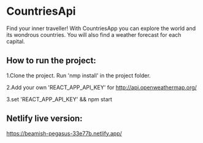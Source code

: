# CountriesApi

Find your inner traveller!
With CountriesApp you can explore the world and its wondrous countries. You will also find a weather forecast for each capital.


## How to run the project:

1.Clone the project. Run 'nmp install' in the project folder. 

2.Add your own 'REACT_APP_API_KEY' for http://api.openweathermap.org/

3.set 'REACT_APP_API_KEY' && npm start


## Netlify live version:

https://beamish-pegasus-33e77b.netlify.app/
